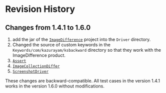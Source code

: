 # Revision History

## Changes from 1.4.1 to 1.6.0

1. add the jar of the [`ImageDifference`](https://github.com/kazurayam/ImageDifference) project into the `Driver` directory.
2. Changed the source of custom keywords in the `Keywords/com/kazurayam/ksbackward` directory so that they work with the ImageDifference product.
  1. [`Assert`](../Keywords/com/kazurayam/ksbackyard/Assert.groovy)
  2. [`ImageCollectionDiffer`](../Keywords/com/kazurayam/ksbackyard/ImageCollectionDiffer.groovy)
  3. [`ScreenshotDriver`](../Keywords/com/kazurayam/ksbackyard/ScreenshotDriver.groovy)

These changes are backward-compatible. All test cases in the version 1.4.1 works in the version 1.6.0 without modifications.
